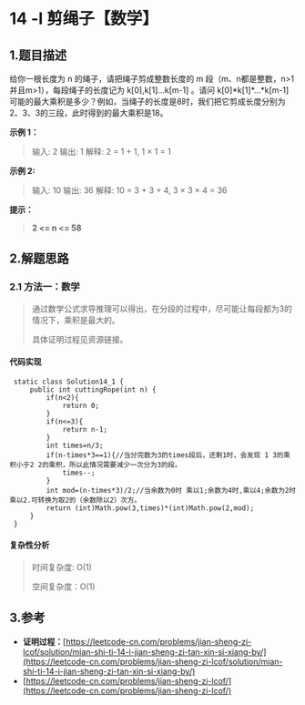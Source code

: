 # 14 -Ⅰ 剪绳子【数学】

## 1.题目描述

给你一根长度为 n 的绳子，请把绳子剪成整数长度的 m 段（m、n都是整数，n&gt;1并且m&gt;1），每段绳子的长度记为 k\[0\],k\[1\]...k\[m-1\] 。请问 k\[0\]\*k\[1\]\*...\*k\[m-1\] 可能的最大乘积是多少？例如，当绳子的长度是8时，我们把它剪成长度分别为2、3、3的三段，此时得到的最大乘积是18。

**示例 1：**

> 输入: 2 输出: 1 解释: 2 = 1 + 1, 1 × 1 = 1

**示例 2:**

> 输入: 10 输出: 36 解释: 10 = 3 + 3 + 4, 3 × 3 × 4 = 36

**提示：**

> **2 &lt;= n &lt;= 58**

## 2.解题思路

### 2.1 方法一：数学

> 通过数学公式求导推理可以得出，在分段的过程中，尽可能让每段都为3的情况下，乘积是最大的。
>
> 具体证明过程见资源链接。

#### 代码实现

```text
 static class Solution14_1 {
     public int cuttingRope(int n) {
         if(n<2){
             return 0;
         }
         if(n<=3){
             return n-1;
         }
         int times=n/3;
         if(n-times*3==1){//当分完数为3的times段后，还剩1时，会发现 1 3的乘积小于2 2的乘积，所以此情况需要减少一次分为3的段。
             times--;
         }
         int mod=(n-times*3)/2;//当余数为0时 乘以1;余数为4时,乘以4;余数为2时乘以2.可转换为取2的（余数除以2）次方。
         return (int)Math.pow(3,times)*(int)Math.pow(2,mod);
     }
 }
```

#### 复杂性分析

> 时间复杂度: O\(1\)
>
> 空间复杂度：O\(1\)

## 3.参考

* **证明过程：**[https://leetcode-cn.com/problems/jian-sheng-zi-lcof/solution/mian-shi-ti-14-i-jian-sheng-zi-tan-xin-si-xiang-by/](https://leetcode-cn.com/problems/jian-sheng-zi-lcof/solution/mian-shi-ti-14-i-jian-sheng-zi-tan-xin-si-xiang-by/)
* [https://leetcode-cn.com/problems/jian-sheng-zi-lcof/](https://leetcode-cn.com/problems/jian-sheng-zi-lcof/)

